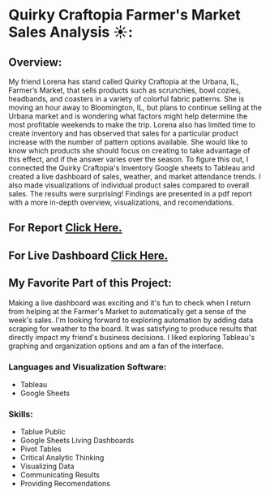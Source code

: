 # Quirky Craftopia Farmer's Market Sales Analysis ☀️:

## Overview: 

My friend Lorena has stand called Quirky Craftopia at the Urbana, IL, Farmer’s Market, that sells products such as scrunchies, bowl cozies, headbands, and coasters in a variety of colorful fabric patterns. She is moving an hour away to Bloomington, IL, but plans to continue selling at the Urbana market and is wondering what factors might help determine the most profitable weekends to make the trip. Lorena also has limited time to create inventory and has observed that sales for a particular product increase with the number of pattern options available. She would like to know which products she should focus on creating to take advantage of this effect, and if the answer varies over the season. To figure this out, I connected the Quirky Craftopia's Inventory Google sheets to Tableau and created a live dashboard of sales, weather, and market attendance trends. I also made visualizations of individual product sales compared to overall sales. The results were surprising! Findings are presented in a pdf report with a more in-depth overview, visualizations, and recomendations. 


## For Report [Click Here.](https://github.com/Jemulcrone/data-and-gis-analyst-portfolio/blob/main/quirky-craftopia-tableau/quirky-craftopia-sales-report.pdf)

## For Live Dashboard [Click Here.](https://public.tableau.com/app/profile/jessica.mulcrone/viz/QuirkyCraftopiasLiveFarmersMarketDashboard/LiveWeeklySales)

## My Favorite Part of this Project: 

Making a live dashboard was exciting and it's fun to check when I return from helping at the Farmer's Market to automatically get a sense of the week's sales. I'm looking forward to exploring automation by adding data scraping for weather to the board. It was satisfying to produce results that directly impact my friend's business decisions. I liked exploring Tableau's graphing and organization options and am a fan of the interface. 

### Languages and Visualization Software: 

- Tableau
- Google Sheets

### Skills: 

- Tablue Public
- Google Sheets Living Dashboards 
- Pivot Tables
- Critical Analytic Thinking
- Visualizing Data
- Communicating Results
- Providing Recomendations
